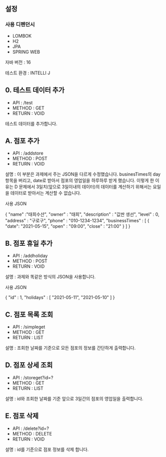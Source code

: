 ## 설정

### 사용 디펜던시

- LOMBOK
- H2
- JPA
- SPRING WEB

자바 버전 : 16

테스트 환경 : INTELLI J 

## 0. 테스트 데이터 추가

- API : /test
- METHOD : GET
- RETURN : VOID

테스트 데이터를 추가합니다. 

## A. 점포 추가

- API : /addstore
- METHOD : POST
- RETURN : VOID

설명 : 이 부분은 과제에서 주는 JSON을 다르게 수정했습니다.
businesTimes의 day 항목을 버리고, date로 받아서 점포의 영업일을 하루하루 받게 했습니다. 이렇게 한 이유는 D 문제에서 3일치(앞으로 3일이내의  데이터)의 데이터를 계산하기 위해서는 요일을 데이터로 받아서는 계산할 수 없습니다.

사용 JSON

{
"name" :"태희수산",
"owner" : "태희",
"description" : "값싼 생선",
"level" : 0,
"address" : "구로구",
"phone" : "010-1234-1234",
"businessTimes" : [
{
"date": "2021-05-15",
"open" : "09:00",
"close" : "21:00"
}
]
}

## B. 점포 휴일 추가

- API : /addholiday
- METHOD : POST
- RETURN : VOID

설명 : 과제와 똑같은 방식의 JSON을 사용합니다.

사용 JSON

{
"id" : 1,
"holidays" : [
"2021-05-11",
"2021-05-10"
]
}

## C. 점포 목록 조회

- API : /simpleget
- METHOD : GET
- RETURN : LIST<SimpleStoreVo>

설명 : 조회한 날짜를 기준으로 모든 점포의 정보를 간단하게 출력합니다.

## D. 점포 상세 조회

- API : /storeget?id=?
- METHOD : GET
- RETURN : LIST<StoreVo>

설명 : id와 조회한 날짜를 기준 앞으로 3일간의 점포의 영업일을 출력합니다.

## E. 점포 삭제

- API : /delete?id=?
- METHOD : DELETE
- RETURN : VOID

설명 : id를 기준으로 점포 정보를 삭제 합니다.
